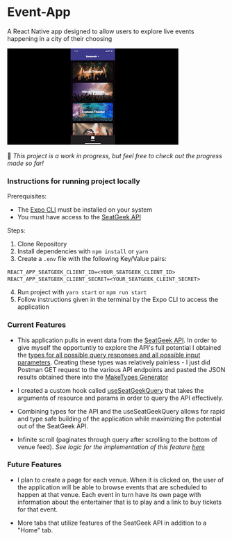 # Event-App
A React Native app designed to allow users to explore live events happening in a city of their choosing 

![Mockup Image](./assets/gifs/readmegifLarge.gif)

🛑 *This project is a work in progress, but feel free to check out the progress made so far!* 

### Instructions for running project locally

Prerequisites:

- The [Expo CLI](https://docs.expo.dev/) must be installed on your system
- You must have access to the [SeatGeek API](https://seatgeek.com/build)

Steps:

1) Clone Repository
2) Install dependencies with `npm install` or `yarn`
3) Create a `.env` file with the following Key/Value pairs:
```
REACT_APP_SEATGEEK_CLIENT_ID=<YOUR_SEATGEEK_CLIENT_ID>
REACT_APP_SEATGEEK_CLIENT_SECRET=<YOUR_SEATGEEK_CLEINT_SECRET>
```
4) Run project with `yarn start` or `npm run start`
5) Follow instructions given in the terminal by the Expo CLI to access the application 


### Current Features

- This application pulls in event data from the [SeatGeek API](https://seatgeek.com/build). 
In order to give myself the opportuntiy to explore the API's full potential I obtained the [types for all possible query responses and all possible input parameters](https://github.com/mthomas100/Event-App/tree/master/types). Creating these types was relatively painless - I just did Postman GET request to the various API endpoints and pasted the JSON results obtained there into the [MakeTypes Generator](https://jvilk.com/MakeTypes/)

- I created a custom hook called [useSeatGeekQuery](https://github.com/mthomas100/Event-App/blob/master/hooks/useSeatGeekQuery.tsx) 
that takes the arguments of resource and params in order to query the API effectively. 

- Combining types for the API and the useSeatGeekQuery allows for rapid and type safe building of the application while maximizing the potential out of the SeatGeek API.

- Infinite scroll (paginates through query after scrolling to the bottom of venue feed). *See logic for the implementation of this feature [here](https://github.com/mthomas100/Event-App/blob/master/components/VenuesList.tsx)*

### Future Features

- I plan to create a page for each venue. When it is clicked on, the user of the application will be able to browse events that are scheduled to happen at that venue. 
Each event in turn have its own page with information about the entertainer that is to play and a link to buy tickets for that event. 

- More tabs that utilize features of the SeatGeek API in addition to a "Home" tab. 
